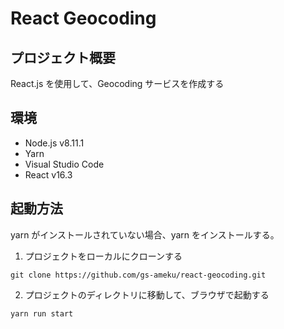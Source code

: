 # React Geocoding

## プロジェクト概要
React.js を使用して、Geocoding サービスを作成する

## 環境
* Node.js v8.11.1
* Yarn
* Visual Studio Code
* React v16.3

## 起動方法
yarn がインストールされていない場合、yarn をインストールする。

1. プロジェクトをローカルにクローンする

```
git clone https://github.com/gs-ameku/react-geocoding.git
```

2. プロジェクトのディレクトリに移動して、ブラウザで起動する

```bash
yarn run start
```
